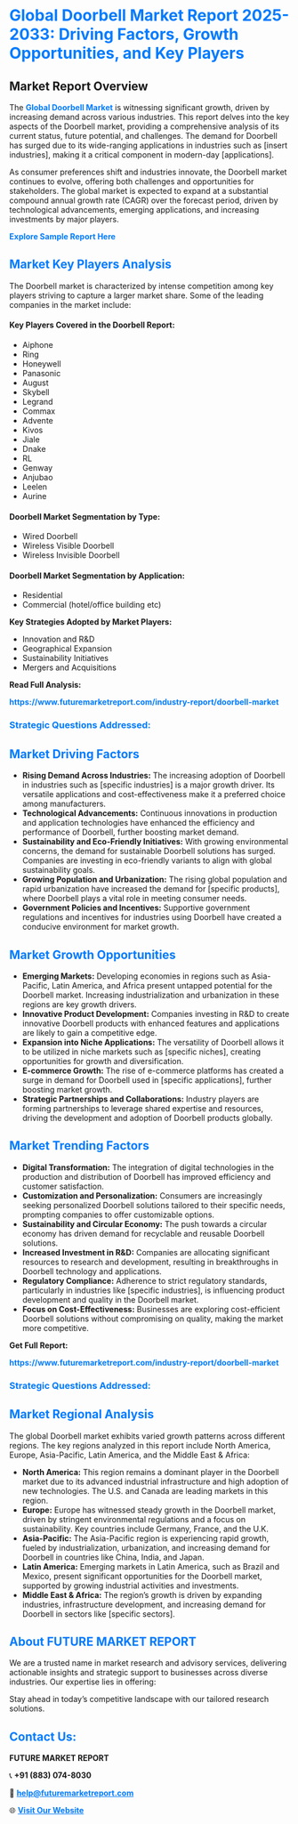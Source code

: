 <h1 style="color: #007BFF;">Global Doorbell Market Report 2025-2033: Driving Factors, Growth Opportunities, and Key Players</h1>

<section id="overview">
<h2>Market Report Overview</h2>
<p>The <a href="https://www.futuremarketreport.com/industry-report/doorbell-market" style="color: #007BFF; text-decoration: none;"><strong>Global Doorbell Market</strong></a> is witnessing significant growth, driven by increasing demand across various industries. This report delves into the key aspects of the Doorbell market, providing a comprehensive analysis of its current status, future potential, and challenges. The demand for Doorbell has surged due to its wide-ranging applications in industries such as [insert industries], making it a critical component in modern-day [applications].</p>
<p>As consumer preferences shift and industries innovate, the Doorbell market continues to evolve, offering both challenges and opportunities for stakeholders. The global market is expected to expand at a substantial compound annual growth rate (CAGR) over the forecast period, driven by technological advancements, emerging applications, and increasing investments by major players.</p>
</section>

<section id="overview">
<p><a href="https://www.futuremarketreport.com/request-sample/reportId=27270" style="color: #007BFF; text-decoration: none;"><strong>Explore Sample Report Here</strong></a></p>
</section>

<section id="key-players">
<h2 style="color: #007BFF;">Market Key Players Analysis</h2>
<p>The Doorbell market is characterized by intense competition among key players striving to capture a larger market share. Some of the leading companies in the market include:</p>
<h4>Key Players Covered in the Doorbell Report:</h4>
<ul><li>Aiphone</li><li>Ring</li><li>Honeywell</li><li>Panasonic</li><li>August</li><li>Skybell</li><li>Legrand</li><li>Commax</li><li>Advente</li><li>Kivos</li><li>Jiale</li><li>Dnake</li><li>RL</li><li>Genway</li><li>Anjubao</li><li>Leelen</li><li>Aurine</li></ul>
<h4>Doorbell Market Segmentation by Type:</h4>
<ul><li>Wired Doorbell</li><li>Wireless Visible Doorbell</li><li>Wireless Invisible Doorbell</li></ul>

<h4>Doorbell Market Segmentation by Application:</h4>
<ul><li>Residential</li><li>Commercial (hotel/office building etc)</li></ul>
<p><strong>Key Strategies Adopted by Market Players:</strong></p>
<ul>
<li>Innovation and R&D</li>
<li>Geographical Expansion</li>
<li>Sustainability Initiatives</li>
<li>Mergers and Acquisitions</li>
</ul>
</section>

<section>
<p><strong>Read Full Analysis: </strong></p><a href="https://www.futuremarketreport.com/industry-report/doorbell-market" style="color: #007BFF; text-decoration: none;"><strong>https://www.futuremarketreport.com/industry-report/doorbell-market</strong></a>
<h3 style="color: #007BFF;">Strategic Questions Addressed:</h3>
</section>

<section id="driving-factors">
<h2 style="color: #007BFF;">Market Driving Factors</h2>
<ul>
<li><strong>Rising Demand Across Industries:</strong> The increasing adoption of Doorbell in industries such as [specific industries] is a major growth driver. Its versatile applications and cost-effectiveness make it a preferred choice among manufacturers.</li>
<li><strong>Technological Advancements:</strong> Continuous innovations in production and application technologies have enhanced the efficiency and performance of Doorbell, further boosting market demand.</li>
<li><strong>Sustainability and Eco-Friendly Initiatives:</strong> With growing environmental concerns, the demand for sustainable Doorbell solutions has surged. Companies are investing in eco-friendly variants to align with global sustainability goals.</li>
<li><strong>Growing Population and Urbanization:</strong> The rising global population and rapid urbanization have increased the demand for [specific products], where Doorbell plays a vital role in meeting consumer needs.</li>
<li><strong>Government Policies and Incentives:</strong> Supportive government regulations and incentives for industries using Doorbell have created a conducive environment for market growth.</li>
</ul>
</section>

<section id="growth-opportunities">
<h2 style="color: #007BFF;">Market Growth Opportunities</h2>
<ul>
<li><strong>Emerging Markets:</strong> Developing economies in regions such as Asia-Pacific, Latin America, and Africa present untapped potential for the Doorbell market. Increasing industrialization and urbanization in these regions are key growth drivers.</li>
<li><strong>Innovative Product Development:</strong> Companies investing in R&D to create innovative Doorbell products with enhanced features and applications are likely to gain a competitive edge.</li>
<li><strong>Expansion into Niche Applications:</strong> The versatility of Doorbell allows it to be utilized in niche markets such as [specific niches], creating opportunities for growth and diversification.</li>
<li><strong>E-commerce Growth:</strong> The rise of e-commerce platforms has created a surge in demand for Doorbell used in [specific applications], further boosting market growth.</li>
<li><strong>Strategic Partnerships and Collaborations:</strong> Industry players are forming partnerships to leverage shared expertise and resources, driving the development and adoption of Doorbell products globally.</li>
</ul>
</section>

<section id="trending-factors">
<h2 style="color: #007BFF;">Market Trending Factors</h2>
<ul>
<li><strong>Digital Transformation:</strong> The integration of digital technologies in the production and distribution of Doorbell has improved efficiency and customer satisfaction.</li>
<li><strong>Customization and Personalization:</strong> Consumers are increasingly seeking personalized Doorbell solutions tailored to their specific needs, prompting companies to offer customizable options.</li>
<li><strong>Sustainability and Circular Economy:</strong> The push towards a circular economy has driven demand for recyclable and reusable Doorbell solutions.</li>
<li><strong>Increased Investment in R&D:</strong> Companies are allocating significant resources to research and development, resulting in breakthroughs in Doorbell technology and applications.</li>
<li><strong>Regulatory Compliance:</strong> Adherence to strict regulatory standards, particularly in industries like [specific industries], is influencing product development and quality in the Doorbell market.</li>
<li><strong>Focus on Cost-Effectiveness:</strong> Businesses are exploring cost-efficient Doorbell solutions without compromising on quality, making the market more competitive.</li>
</ul>
</section>

<section>
<p><strong>Get Full Report: </strong></p><a href="https://www.futuremarketreport.com/industry-report/doorbell-market" style="color: #007BFF; text-decoration: none;"><strong>https://www.futuremarketreport.com/industry-report/doorbell-market</strong></a>
<h3 style="color: #007BFF;">Strategic Questions Addressed:</h3>
</section>


<section id="regional-analysis">
<h2 style="color: #007BFF;">Market Regional Analysis</h2>
<p>The global Doorbell market exhibits varied growth patterns across different regions. The key regions analyzed in this report include North America, Europe, Asia-Pacific, Latin America, and the Middle East & Africa:</p>
<ul>
<li><strong>North America:</strong> This region remains a dominant player in the Doorbell market due to its advanced industrial infrastructure and high adoption of new technologies. The U.S. and Canada are leading markets in this region.</li>
<li><strong>Europe:</strong> Europe has witnessed steady growth in the Doorbell market, driven by stringent environmental regulations and a focus on sustainability. Key countries include Germany, France, and the U.K.</li>
<li><strong>Asia-Pacific:</strong> The Asia-Pacific region is experiencing rapid growth, fueled by industrialization, urbanization, and increasing demand for Doorbell in countries like China, India, and Japan.</li>
<li><strong>Latin America:</strong> Emerging markets in Latin America, such as Brazil and Mexico, present significant opportunities for the Doorbell market, supported by growing industrial activities and investments.</li>
<li><strong>Middle East & Africa:</strong> The region’s growth is driven by expanding industries, infrastructure development, and increasing demand for Doorbell in sectors like [specific sectors].</li>
</ul>
</section>

<footer>
<h2 style="color: #007BFF;">About FUTURE MARKET REPORT</h2>
<p>We are a trusted name in market research and advisory services, delivering actionable insights and strategic support to businesses across diverse industries. Our expertise lies in offering:</p>

<p>Stay ahead in today’s competitive landscape with our tailored research solutions.</p>

<h2 style="color: #007BFF;">Contact Us:</h2>
<p><strong>FUTURE MARKET REPORT</strong></p>
<p>📞 <strong>+91 (883) 074-8030</strong></p>
<p>📧 <strong><a href="mailto:help@futuremarketreport.com" style="color: #007BFF;">help@futuremarketreport.com</a></strong></p>
<p>🌐 <strong><a href="https://www.futuremarketreport.com/" style="color: #007BFF;">Visit Our Website</a></strong></p>
</footer>